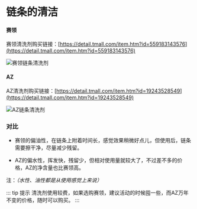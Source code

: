 # 链条的清洁

#### 赛领

赛领清洗剂购买链接：[https://detail.tmall.com/item.htm?id=559183143576](https://detail.tmall.com/item.htm?id=559183143576)

![赛领链条清洗剂](https://cdn.jsdelivr.net/gh/AzureFatty/MoYouClubPic@master/2021/20210401161900.jpg)

#### AZ

AZ清洗剂购买链接：[https://detail.tmall.com/item.htm?id=19243528549](https://detail.tmall.com/item.htm?id=19243528549)

![AZ链条清洗剂](https://cdn.jsdelivr.net/gh/AzureFatty/MoYouClubPic@master/2021/20210401161912.jpg)


### 对比

- 赛领的偏油性，在链条上附着时间长，感觉效果稍微好点儿，但使用后，链条需要擦干净，尽量减少残留。

- AZ的偏水性，挥发快，残留少，但相对使用量就较大了，不过差不多的价格，AZ的净含量也比赛领高。

注：*（水性、油性都是从使用感觉上来说）*

::: tip 提示
清洗剂使用较费，如果选购赛领，建议活动的时候囤一些，而AZ万年不变的价格，随时可以购买。
:::